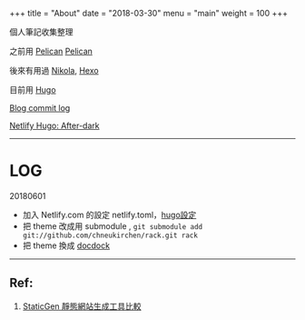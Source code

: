 +++
title = "About"
date = "2018-03-30"
menu = "main"
weight = 100
+++

個人筆記收集整理

之前用  [Pelican] [Pelican]

後來有用過 [Nikola][Nikola],  [Hexo][Hexo] 

目前用 [Hugo][Hugo]


[Blog commit log](https://github.com/MagicSword/magicsword.github.io-source/commits/master)

[Netlify Hugo: After-dark](https://after-dark.netlify.com)

----

# LOG

20180601

- 加入 Netlify.com 的設定 netlify.toml，[hugo設定](https://gohugo.io/hosting-and-deployment/hosting-on-netlify/)
- 把 theme 改成用 submodule , `git submodule add git://github.com/chneukirchen/rack.git rack`
- 把 theme 換成  [docdock][]


----

## Ref:
1. [StaticGen 靜態網站生成工具比較](https://www.staticgen.com/)


[Pelican]: https://github.com/getpelican/pelican
[Nikola]: https://github.com/getnikola/nikola
[Hexo]: https://github.com/hexojs/hexo
[Hugo]: https://github.com/gohugoio/hugo
[Jekyll]: http://jekyllrb.com/

[HugoSite]: http://gohugo.io/
[HugoDoc]: https://gohugo.io/documentation/
[HugoTheme]: https://themes.gohugo.io/
[After-Dark]: https://themes.gohugo.io/after-dark/
[docdock]: https://docdock.netlify.com/ 

